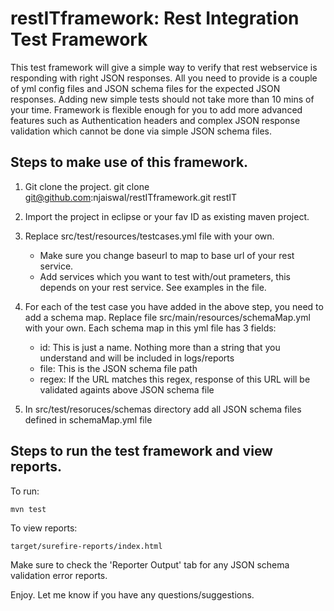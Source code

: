 restITframework: Rest Integration Test Framework
================================================

This test framework will give a simple way to verify that rest webservice is responding with right JSON responses.
All you need to provide is a couple of yml config files and JSON schema files for the expected JSON responses.
Adding new simple tests should not take more than 10 mins of your time.
Framework is flexible enough for you to add more advanced features such as Authentication headers and complex JSON response
validation which cannot be done via simple JSON schema files.

Steps to make use of this framework.
-----------------------------------

1. Git clone the project.
git clone git@github.com:njaiswal/restITframework.git restIT

2. Import the project in eclipse or your fav ID as existing maven project.

3. Replace src/test/resources/testcases.yml file with your own.
    - Make sure you change baseurl to map to base url of your rest service.
    - Add services which you want to test with/out prameters, this depends on your rest service. See examples in the file.

4. For each of the test case you have added in the above step, you need to add a schema map. 
   Replace file src/main/resources/schemaMap.yml with your own.
   Each schema map in this yml file has 3 fields:
      - id: This is just a name. Nothing more than a string that you understand and will be included in logs/reports
      - file: This is the JSON schema file path
      - regex: If the URL matches this regex, response of this URL will be validated againts above JSON schema file
      
5. In src/test/resoruces/schemas directory add all JSON schema files defined in schemaMap.yml file

Steps to run the test framework and view reports.
-------------------------------------------------

To run:
  
    mvn test
    
To view reports: 
    
    target/surefire-reports/index.html

Make sure to check the 'Reporter Output' tab for any JSON schema validation error reports.

Enjoy.
Let me know if you have any questions/suggestions.
